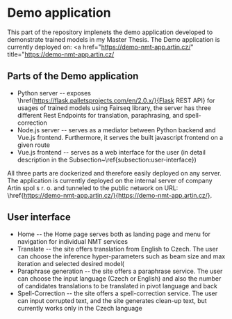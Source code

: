 
# Demo application
This part of the repository implenets the demo application developed to demonstrate trained models in my Master Thesis.
The Demo application is currently deployed on: <a href="https://demo-nmt-app.artin.cz/" title="https://demo-nmt-app.artin.cz/</a>


## Parts of the Demo application
* Python server -- exposes \href{https://flask.palletsprojects.com/en/2.0.x/}{Flask REST API} for usages of trained models using Fairseq library, the server has three different Rest Endpoints for translation, paraphrasing, and spell-correction
* Node.js server -- serves as a mediator between Python backend and Vue.js frontend. Furthermore, it serves the built javascript frontend on a given route
* Vue.js frontend -- serves as a web interface for the user (in detail description in the Subsection~\ref{subsection:user-interface})


All three parts are dockerized and therefore easily deployed on any server. The application is currently deployed on the internal server of company Artin spol s r. o. and tunneled to the public network on URL: \href{https://demo-nmt-app.artin.cz/}{https://demo-nmt-app.artin.cz/}.

## User interface
* Home  -- the Home page serves both as landing page and menu for navigation for individual NMT services 
* Translate  -- the site offers translation from English to Czech. The user can choose the inference hyper-parameters such as beam size and max iteration and selected desired model(
* Paraphrase generation  -- the site offers a paraphrase service. The user can choose the input language (Czech or English) and also the number of candidates translations to be translated in pivot language and back
* Spell-Correction -- the site offers a spell-correction service. The user can input corrupted text, and the site generates clean-up text, but currently works only in the Czech language
